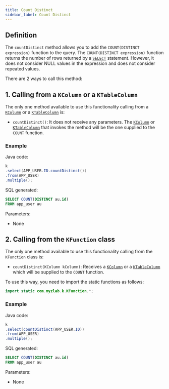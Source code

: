 ```yaml
---
title: Count Distinct
sidebar_label: Count Distinct
---
```


## Definition

The `countDistinct` method allows you to add the `COUNT(DISTINCT expression)` function to the query. The `COUNT(DISTINCT expression)` function returns the number of rows returned by a [`SELECT`](/docs/select-statement/select/introduction) statement. However, it does not consider NULL values in the expression and does not consider repeated values.

There are 2 ways to call this method:

## 1. Calling from a `KColumn` or a `KTableColumn`

The only one method available to use this functionality calling from a [`KColumn`](/docs/select-statement/select/introduction#2-kcolumn) or a [`KTableColumn`](/docs/select-statement/select/introduction#1-ktablecolumn) is:

- `countDistinct()`: It does not receive any parameters. The [`KColumn`](/docs/select-statement/select/introduction#2-kcolumn) or [`KTableColumn`](/docs/select-statement/select/introduction#1-ktablecolumn) that invokes the method will be the one supplied to the `COUNT` function.

### Example

Java code:

```java
k
.select(APP_USER.ID.countDistinct())
.from(APP_USER)
.multiple();
```

SQL generated:

```sql
SELECT COUNT(DISTINCT au.id)
FROM app_user au
```

Parameters:

- None

## 2. Calling from the `KFunction` class

The only one method available to use this functionality calling from the `KFunction` class is:

- `countDistinct(KColumn kColumn)`: Receives a [`KColumn`](/docs/select-statement/select/introduction#2-kcolumn) or a [`KTableColumn`](/docs/select-statement/select/introduction#1-ktablecolumn) which will be supplied to the `COUNT` function.

To use this way, you need to import the static functions as follows:

```java
import static com.myzlab.k.KFunction.*;
```

### Example

Java code:

```java
k
.select(countDistinct(APP_USER.ID))
.from(APP_USER)
.multiple();
```

SQL generated:

```sql
SELECT COUNT(DISTINCT au.id)
FROM app_user au
```

Parameters:

- None